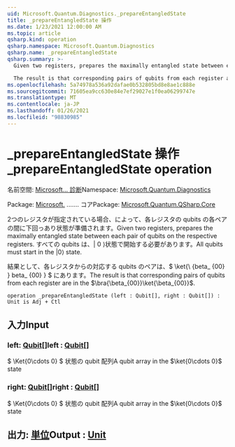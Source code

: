 ```yaml
---
uid: Microsoft.Quantum.Diagnostics._prepareEntangledState
title: _prepareEntangledState 操作
ms.date: 1/23/2021 12:00:00 AM
ms.topic: article
qsharp.kind: operation
qsharp.namespace: Microsoft.Quantum.Diagnostics
qsharp.name: _prepareEntangledState
qsharp.summary: >-
  Given two registers, prepares the maximally entangled state between each pair of qubits on the respective registers. All qubits must start in the |0⟩ state.

  The result is that corresponding pairs of qubits from each register are in the $\bra{\beta_{00}}\ket{\beta_{00}}$.
ms.openlocfilehash: 5a74978a536a92dafae0b532805bd8e8ae1c888e
ms.sourcegitcommit: 71605ea9cc630e84e7ef29027e1f0ea06299747e
ms.translationtype: MT
ms.contentlocale: ja-JP
ms.lasthandoff: 01/26/2021
ms.locfileid: "98830985"
---
```

# <a name="_prepareentangledstate-operation"></a><span data-ttu-id="83081-102">_prepareEntangledState 操作</span><span class="sxs-lookup"><span data-stu-id="83081-102">_prepareEntangledState operation</span></span>

<span data-ttu-id="83081-103">名前空間: [Microsoft... 診断](xref:Microsoft.Quantum.Diagnostics)</span><span class="sxs-lookup"><span data-stu-id="83081-103">Namespace: [Microsoft.Quantum.Diagnostics](xref:Microsoft.Quantum.Diagnostics)</span></span>

<span data-ttu-id="83081-104">Package: [Microsoft.](https://nuget.org/packages/Microsoft.Quantum.QSharp.Core) ....... コア</span><span class="sxs-lookup"><span data-stu-id="83081-104">Package: [Microsoft.Quantum.QSharp.Core](https://nuget.org/packages/Microsoft.Quantum.QSharp.Core)</span></span>


<span data-ttu-id="83081-105">2つのレジスタが指定されている場合、によって、各レジスタの qubits の各ペアの間に下回っあり状態が準備されます。</span><span class="sxs-lookup"><span data-stu-id="83081-105">Given two registers, prepares the maximally entangled state between each pair of qubits on the respective registers.</span></span>
<span data-ttu-id="83081-106">すべての qubits は、| 0 ⟩状態で開始する必要があります。</span><span class="sxs-lookup"><span data-stu-id="83081-106">All qubits must start in the |0⟩ state.</span></span>

<span data-ttu-id="83081-107">結果として、各レジスタからの対応する qubits のペアは、$ \ket{\ {beta_ {00} } beta_ {00} } $ にあります。</span><span class="sxs-lookup"><span data-stu-id="83081-107">The result is that corresponding pairs of qubits from each register are in the $\bra{\beta_{00}}\ket{\beta_{00}}$.</span></span>

```qsharp
operation _prepareEntangledState (left : Qubit[], right : Qubit[]) : Unit is Adj + Ctl
```


## <a name="input"></a><span data-ttu-id="83081-108">入力</span><span class="sxs-lookup"><span data-stu-id="83081-108">Input</span></span>

### <a name="left--qubit"></a><span data-ttu-id="83081-109">left: [Qubit](xref:microsoft.quantum.lang-ref.qubit)[]</span><span class="sxs-lookup"><span data-stu-id="83081-109">left : [Qubit](xref:microsoft.quantum.lang-ref.qubit)[]</span></span>

<span data-ttu-id="83081-110">$ \Ket{0\cdots 0} $ 状態の qubit 配列</span><span class="sxs-lookup"><span data-stu-id="83081-110">A qubit array in the $\ket{0\cdots 0}$ state</span></span>


### <a name="right--qubit"></a><span data-ttu-id="83081-111">right: [Qubit](xref:microsoft.quantum.lang-ref.qubit)[]</span><span class="sxs-lookup"><span data-stu-id="83081-111">right : [Qubit](xref:microsoft.quantum.lang-ref.qubit)[]</span></span>

<span data-ttu-id="83081-112">$ \Ket{0\cdots 0} $ 状態の qubit 配列</span><span class="sxs-lookup"><span data-stu-id="83081-112">A qubit array in the $\ket{0\cdots 0}$ state</span></span>



## <a name="output--unit"></a><span data-ttu-id="83081-113">出力: [単位](xref:microsoft.quantum.lang-ref.unit)</span><span class="sxs-lookup"><span data-stu-id="83081-113">Output : [Unit](xref:microsoft.quantum.lang-ref.unit)</span></span>


